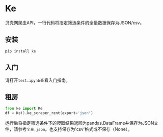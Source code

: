# Ke
贝壳网爬虫API，一行代码将指定筛选条件的全量数据保存为JSON/csv。

## 安装
`pip install ke`

## 入门
请打开`test.ipynb`查看入门指南。

## 租房
```python
from ke import Ke
df = Ke().ke_scraper_rent(export='json')
```
运行后将指定筛选条件下的爬取结果返回为pandas.DataFrame并保存为JSON文件，请参考`全量.json`。也支持保存为'csv'格式或不保存（None）。

